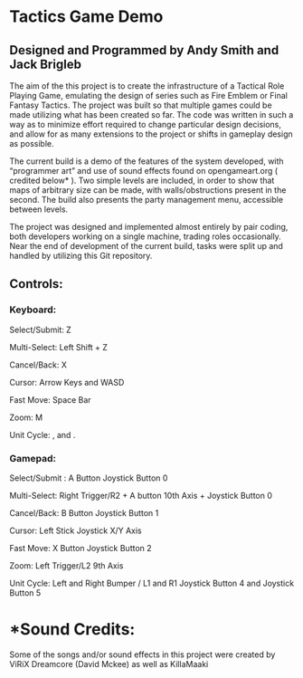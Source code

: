 # Tactics Game Demo

## Designed and Programmed by Andy Smith and Jack Brigleb

The aim of the this project is to create the infrastructure of a Tactical Role Playing Game, emulating the design of series such as Fire Emblem or Final Fantasy Tactics. The project was built so that multiple games could be made utilizing what has been created so far. The code was written in such a way as to minimize effort required to change particular design decisions, and allow for as many extensions to the project or shifts in gameplay design as possible.

The current build is a demo of the features of the system developed, with “programmer art” and use of sound effects found on opengameart.org ( credited below* ). Two simple levels are included, in order to show that maps of arbitrary size can be made, with walls/obstructions present in the second. The build also presents the party management menu, accessible between levels.

The project was designed and implemented almost entirely by pair coding, both developers working on a single machine, trading roles occasionally. Near the end of development of the
current build, tasks were split up and handled by utilizing this Git repository.

## Controls:

### Keyboard:

Select/Submit: Z

Multi-Select: Left Shift + Z

Cancel/Back: X

Cursor: Arrow Keys and WASD

Fast Move: Space Bar

Zoom: M

Unit Cycle: , and .




### Gamepad:

Select/Submit : A Button
		Joystick Button 0

Multi-Select: 	Right Trigger/R2 + A button
		10th Axis + Joystick Button 0

Cancel/Back: 	B Button 
		Joystick Button 1

Cursor: 	Left Stick 
		Joystick X/Y Axis

Fast Move: 	X Button
		Joystick Button 2

Zoom: 		Left Trigger/L2
		9th Axis

Unit Cycle: 	Left and Right Bumper / L1 and R1
		Joystick Button 4 and Joystick Button 5



# *Sound Credits:

Some of the songs and/or sound effects in this project were created by ViRiX Dreamcore (David Mckee) as well as KillaMaaki


